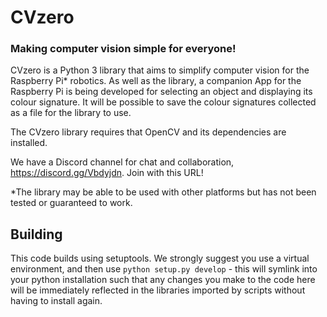 
# CVzero
### Making computer vision simple for everyone!

CVzero is a Python 3 library that aims to simplify computer vision for the Raspberry Pi* robotics.
As well as the library, a companion App for the Raspberry Pi is being developed for selecting an object and displaying its colour signature. It will be possible to save the colour signatures collected as a file for the library to use.

The CVzero library requires that OpenCV and its dependencies are installed.

We have a Discord channel for chat and collaboration, https://discord.gg/Vbdyjdn. Join with this URL!


*The library may be able to be used with other platforms but has not been tested or guaranteed to work.

## Building

This code builds using setuptools. We strongly suggest you use a virtual environment, and then use 
```python setup.py develop``` - this will symlink into your python installation such that any changes
you make to the code here will be immediately reflected in the libraries imported by scripts without
having to install again.





